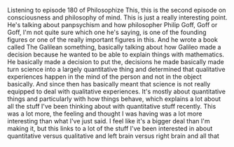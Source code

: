 ﻿Listening to episode 180 of Philosophize This, this is the second episode on consciousness
and philosophy of mind. This is just a really interesting point. He's talking about panpsychism
and how philosopher Philip Goff, Goff or Goff, I'm not quite sure which one he's saying,
is one of the founding figures or one of the really important figures in this. And he wrote
a book called The Galilean something, basically talking about how Galileo made a decision
because he wanted to be able to explain things with mathematics. He basically made a decision
to put the, decisions he made basically made turn science into a largely quantitative thing
and determined that qualitative experiences happen in the mind of the person and not in
the object basically. And since then has basically meant that science is not really equipped
to deal with qualitative experiences. It's mostly about quantitative things and particularly
with how things behave, which explains a lot about all the stuff I've been thinking about
with quantitative stuff recently. This was a lot more, the feeling and thought I was
having was a lot more interesting than what I've just said. I feel like it's a bigger
deal than I'm making it, but this links to a lot of the stuff I've been interested in
about quantitative versus qualitative and left brain versus right brain and all that
